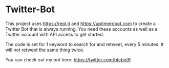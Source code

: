 # Twitter-Bot

This project uses https://repl.it and https://uptimerobot.com to create a Twitter Bot that is always running. You need these accounts as well as a Twitter account with API access to get started.

The code is set for 1 keyword to search for and retweet, every 5 minutes. It will not retweet the same thing twice. 

You can check out my bot here: https://twitter.com/btcbot9


